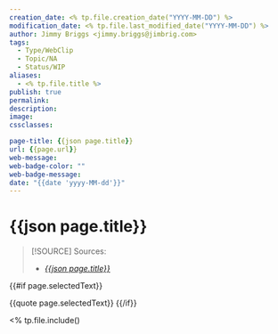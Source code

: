 ```yaml
---
creation_date: <% tp.file.creation_date("YYYY-MM-DD") %>
modification_date: <% tp.file.last_modified_date("YYYY-MM-DD") %>
author: Jimmy Briggs <jimmy.briggs@jimbrig.com>
tags:
  - Type/WebClip
  - Topic/NA
  - Status/WIP
aliases:
  - <% tp.file.title %>
publish: true
permalink:
description:
image:
cssclasses:

page-title: {{json page.title}}
url: {{page.url}}
web-message:
web-badge-color: ""
web-badge-message:
date: "{{date 'yyyy-MM-dd'}}"
---
```


# {{json page.title}}

> [!SOURCE] Sources:
> - *[{{json page.title}}]({{page.url}})*

{{#if page.selectedText}}

{{quote page.selectedText}}
{{/if}}

<% tp.file.include()

